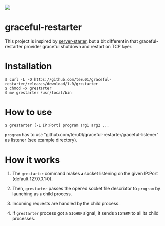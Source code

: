 ![](https://github.com/teru01/graceful-restarter/workflows/build/badge.svg)

# graceful-restarter

This project is inspired by [server-starter](https://github.com/lestrrat-go/server-starter), but a bit different in that graceful-restarter provides graceful shutdown and restart on TCP layer.

# Installation

```
$ curl -L -O https://github.com/teru01/graceful-restarter/releases/download/1.0/grestarter
$ chmod +x grestarter
$ mv grestarter /usr/local/bin
```

# How to use

```
$ grestarter [-L IP:Port] program arg1 arg2 ...
```

`program` has to use "github.com/teru01/graceful-restarter/graceful-listener" as listener (see example directory).

# How it works

1. The `grestarter` command  makes a socket listening on the given IP:Port (default 127.0.0.1:0).

2. Then, `grestarter` passes the opened socket file descriptor to `program` by launching as a child process.

3. Incoming requests are handled by the child process.

3. If `grestarter` process got a `SIGHUP` signal, it sends `SIGTERM` to all its child processes.
